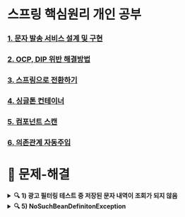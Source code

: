 # 스프링 핵심원리 개인 공부

### [1. 문자 발송 서비스 설계 및 구현](https://github.com/Jisu-Shin/jisutudy/blob/main/docs/1.%20문자%20발송%20서비스%20설계%20및%20구현.md)
### [2. OCP, DIP 위반 해결방법](https://github.com/Jisu-Shin/jisutudy/blob/main/docs/2.%20OCP,%20DIP%20위반%20해결방법.md)
### [3. 스프링으로 전환하기](https://github.com/Jisu-Shin/jisutudy/blob/main/docs/3.%20스프링으로%20전환하기.md)
### [4. 싱글톤 컨테이너](https://github.com/Jisu-Shin/jisutudy/blob/main/docs/4.%20싱글톤%20컨테이너.md)
### [5. 컴포넌트 스캔](https://github.com/Jisu-Shin/jisutudy/blob/main/docs/5.%20컴포넌트%20스캔.md)
### [6. 의존관계 자동주입](https://github.com/Jisu-Shin/jisutudy/blob/main/docs/6.%20의존관계%20자동주입.md)

# 🚫 문제-해결
<details> 
	<summary><b>🔍 1) 광고 필터링 테스트 중 저장된 문자 내역이 조회가 되지 않음</b></summary>
	<div markdown = "1">
		<ul>
		<li>원인 : MemorySmsRepository에 메모리 저장 객체가 private final 로 선언되어 있었다. 저장하는 거랑 조회하는 거랑... 다른 객체를 보고 있었다는 것...?</li>
			<ul>
			<li>final 키워드는 선언된 대상의 변경을 금지한다. 변수->상수 / 메소드->오버라이딩금지 / 클래스 -> 상속금지 / 객체 -> 주소재할당금지 </li>
			<li>static 키워드는 모든 인스턴스에서 공유되므로 한번만 메모리에 로딩한다.</li>
			</ul>
		<li>해결책 : private static 으로 선언했다</li>
		</ul>
	</div>
</details>
<details> 
	<summary><b>🔍 5) NoSuchBeanDefinitonException</b></summary>
	<div markdown = "1">
	<img src ="https://github.com/user-attachments/assets/0d7a47b7-9e69-4fec-b983-513bcd884f12">
		<ul>
		<li>원인 : 스프링컨테이너에서 빈 이름을 찾을때 custService로 찾고 있었다</li>
		<li>해결책 : 빈이름 파라미터를 빼고 클래스로만 스프링빈을 찾게 코드를 수정했다</li>
			<ul>
				<li>또 다른 해결책 : value를 이용해 빈이름을 지정해준다 @Component("smsFilter") </li>
			</ul>
		</ul>
	</div>
</details>



